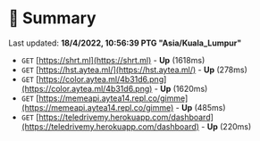 # 📖 Summary
Last updated: **18/4/2022, 10:56:39 PTG "Asia/Kuala_Lumpur"**

- `GET` [https://shrt.ml](https://shrt.ml) - **Up** (1618ms)
- `GET` [https://hst.aytea.ml/](https://hst.aytea.ml/) - **Up** (278ms)
- `GET` [https://color.aytea.ml/4b31d6.png](https://color.aytea.ml/4b31d6.png) - **Up** (1620ms)
- `GET` [https://memeapi.aytea14.repl.co/gimme](https://memeapi.aytea14.repl.co/gimme) - **Up** (485ms)
- `GET` [https://teledrivemy.herokuapp.com/dashboard](https://teledrivemy.herokuapp.com/dashboard) - **Up** (220ms)
